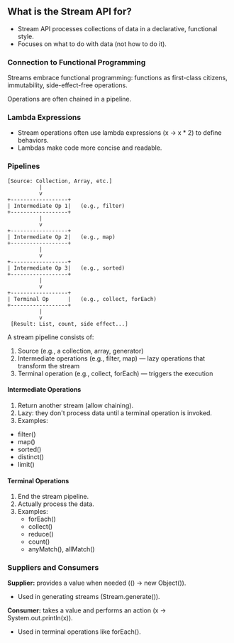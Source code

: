 What is the Stream API for?
---
* Stream API processes collections of data in a declarative, functional style.
* Focuses on what to do with data (not how to do it).

### Connection to Functional Programming
Streams embrace functional programming: functions as first-class citizens, immutability, side-effect-free operations.

Operations are often chained in a pipeline.

### Lambda Expressions
* Stream operations often use lambda expressions (x -> x * 2) to define behaviors.
* Lambdas make code more concise and readable.

### Pipelines
```
[Source: Collection, Array, etc.]
          |
          v
+------------------+
| Intermediate Op 1|   (e.g., filter)
+------------------+
          |
          v
+------------------+
| Intermediate Op 2|   (e.g., map)
+------------------+
          |
          v
+------------------+
| Intermediate Op 3|   (e.g., sorted)
+------------------+
          |
          v
+------------------+
| Terminal Op      |   (e.g., collect, forEach)
+------------------+
          |
          v
 [Result: List, count, side effect...]

```
A stream pipeline consists of:

1. Source (e.g., a collection, array, generator)
2. Intermediate operations (e.g., filter, map) — lazy operations that transform the stream
3. Terminal operation (e.g., collect, forEach) — triggers the execution

#### Intermediate Operations
1. Return another stream (allow chaining).
2. Lazy: they don't process data until a terminal operation is invoked.
3. Examples:
  * filter()
  * map()
  * sorted()
  * distinct()
  * limit()

#### Terminal Operations
1. End the stream pipeline.
2. Actually process the data.
3. Examples:
   * forEach()
   * collect()
   * reduce()
   * count()
   * anyMatch(), allMatch()

### Suppliers and Consumers
**Supplier<T>:** provides a value when needed (() -> new Object()).
* Used in generating streams (Stream.generate()).

**Consumer<T>:** takes a value and performs an action (x -> System.out.println(x)).
* Used in terminal operations like forEach().